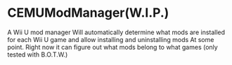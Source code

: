 # CEMUModManager(W.I.P.)
A Wii U mod manager
Will automatically determine what mods are installed for each Wii U game and allow installing and uninstalling mods
At some point. Right now it can figure out what mods belong to what games (only tested with B.O.T.W.)
